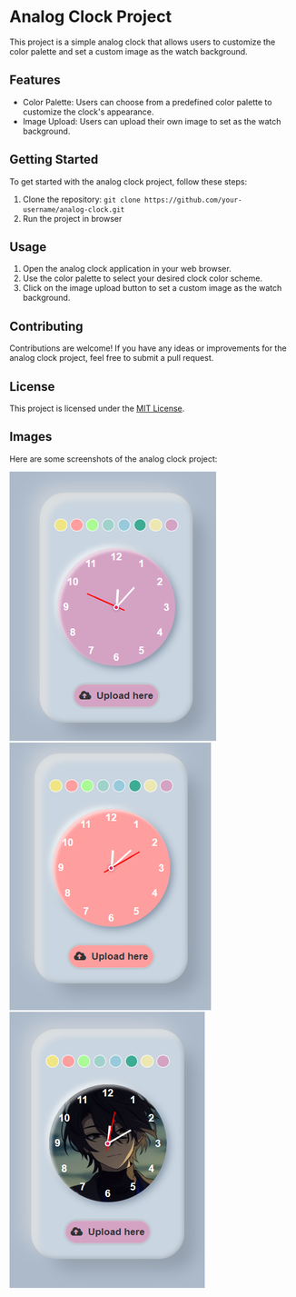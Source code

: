 # Analog Clock Project

This project is a simple analog clock that allows users to customize the color palette and set a custom image as the watch background.

## Features

- Color Palette: Users can choose from a predefined color palette to customize the clock's appearance.
- Image Upload: Users can upload their own image to set as the watch background.

## Getting Started

To get started with the analog clock project, follow these steps:

1. Clone the repository: `git clone https://github.com/your-username/analog-clock.git`
2. Run the project in browser

## Usage

1. Open the analog clock application in your web browser.
2. Use the color palette to select your desired clock color scheme.
3. Click on the image upload button to set a custom image as the watch background.

## Contributing

Contributions are welcome! If you have any ideas or improvements for the analog clock project, feel free to submit a pull request.

## License

This project is licensed under the [MIT License](LICENSE).

## Images

Here are some screenshots of the analog clock project:

![Analog Clock Screenshot 1](/assets/preview1.png)
![Analog Clock Screenshot 2](/assets/preview2.png)
![Analog Clock Screenshot 3](/assets/preview3.png)
